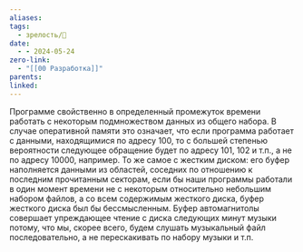 ```yaml
---
aliases: 
tags:
  - зрелость/🌱
date:
  - - 2024-05-24
zero-link:
  - "[[00 Разработка]]"
parents: 
linked:
---
```

Программе свойственно в определенный промежуток времени работать с некоторым подмножеством данных из общего набора. В случае оперативной памяти это означает, что если программа работает с данными, находящимися по адресу 100, то с большей степенью вероятности следующее обращение будет по адресу 101, 102 и т.п., а не по адресу 10000, например. То же самое с жестким диском: его буфер наполняется данными из областей, соседних по отношению к последним прочитанным секторам, если бы наши программы работали в один момент времени не с некоторым относительно небольшим набором файлов, а со всем содержимым жесткого диска, буфер жесткого диска был бы бессмысленным. Буфер автомагнитолы совершает упреждающее чтение с диска следующих минут музыки потому, что мы, скорее всего, будем слушать музыкальный файл последовательно, а не перескакивать по набору музыки и т.п.